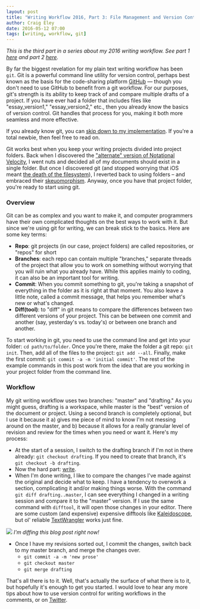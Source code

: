 ```yaml
---  
layout: post 
title: "Writing Workflow 2016, Part 3: File Management and Version Control"
author: Craig Eley 
date: 2016-05-12 07:00
tags: [writing, workflow, git]
---
```

*This is the third part in a series about my 2016 writing workflow. See part 1 [here](http://verifyandrepair.com/04-11-2016/writing-workflow-2016-markdown-environment/) and part 2 [here](http://verifyandrepair.com/04-13-2016/citations-export-preview/).*

By far the biggest revelation for my plain text writing workflow has been `git`. Git is a powerful command line utility for version control, perhaps best known as the basis for the code-sharing platform [GitHub](https://github.com/) — though you don't need to use GitHub to benefit from a git workflow. For our purposes, git's strength is its ability to keep track of and compare multiple drafts of a project. If you have ever had a folder that includes files like "essay_version1," "essay_version2," etc., then you already know the basics of version control. Git handles that process for you, making it both more seamless and more effective.

If you already know git, you can [skip down to my implementation](#workflow). If you're a total newbie, then feel free to read on.

Git works best when you keep your writing projects divided into project folders. Back when I discovered the ["alternate" version of Notational Velocity](http://brettterpstra.com/projects/nvalt/), I went nuts and decided all of my documents should exist in a single folder. But once I discovered git (and stopped worrying that iOS meant [the death of the filesystem](http://www.fastcompany.com/3007889/how-one-new-service-tackling-death-file-system)), I reverted back to using folders – and embraced their [skeuomorphism](http://tumblr.austinkleon.com/post/58625662398). Anyway, once you have that project folder, you're ready to start using git.

### Overview
Git can be as complex and you want to make it, and computer programmers have their own complicated thoughts on the best ways to work with it. But since we're using git for writing, we can break stick to the basics. Here are some key terms:

- **Repo**: git projects (in our case, project folders) are called repositories, or "repos" for short
- **Branches**: each repo can contain multiple "branches," separate threads of the project that allow you to work on something without worrying that you will ruin what you already have. While this applies mainly to coding, it can also be an important tool for writing.
- **Commit**: When you commit something to git, you're taking a snapshot of everything in the folder as it is right at that moment. You also leave a little note, called a commit message, that helps you remember what's new or what's changed.
- **Diff(tool)**: to "diff" in git means to compare the differences between two different versions of your project. This can be between one commit and another (say, yesterday's vs. today's) or between one branch and another.

To start working in git, you need to use the command line and get into your folder: `cd path/to/folder`. Once you're there, make the folder a git repo: `git init`. Then, add all of the files to the project: `git add --all`. Finally, make the first commit: `git commit -a -m 'initial commit'`. The rest of the example commands in this post work from the idea that are you working in your project folder from the command line.

### <a name="workflow">Workflow</a>
My git writing workflow uses two branches: "master" and "drafting." As you might guess, drafting is a workspace, while master is the "best" version of the document or project. Using a second branch is completely optional, but I use it because it a) gives me piece of mind to know I'm not messing around on the master, and b) because it allows for a really granular level of revision and review for the times when you need or want it. Here's my process:

- At the start of a session, I switch to the drafting branch if I'm not in there already: `git checkout drafting`. If you need to create that branch, it's `git checkout -b drafting`.
- Now the hard part: [write](http://36hrw115apll2tgpf9vbfhw1.wpengine.netdna-cdn.com/wp-content/uploads/2013/01/DSC_0112-780x521.jpg).
- When I'm done writing, I like to compare the changes I've made against the original and decide what to keep. I have a tendency to overwork a section, complicating it and/or making things worse. With the command `git diff drafting..master`, I can see everything I changed in a writing session and compare it to the "master" version. If I use the same command with `difftool`, it will open those changes in your editor. There are some custom (and expensive) expensive difftools like [Kaleidoscope](http://www.kaleidoscopeapp.com/), but ol' reliable [TextWrangler](http://www.barebones.com/products/textwrangler/) works just fine.

[![](http://d.pr/i/1cAzr+)](http://d.pr/i/1cAzr+)
*I'm diffing this blog post right now!*

- Once I have my revisions sorted out, I commit the changes, switch back to my master branch, and merge the changes over.
    + `git commit -a -m 'new prose'`
    + `git checkout master`
    + `git merge drafting`

That's all there is to it. Well, that's actually the surface of what there is to it, but hopefully it's enough to get you started. I would love to hear any more tips about how to use version control for writing workflows in the comments, or on [Twitter](http://twitter.com/craigeley).